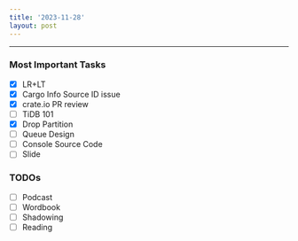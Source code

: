 ```yaml
---
title: '2023-11-28'
layout: post
---
```


---

### Most Important Tasks

- [x] LR+LT
- [x] Cargo Info Source ID issue
- [x] crate.io PR review
- [ ] TiDB 101
- [x] Drop Partition
- [ ] Queue Design
- [ ] Console Source Code
- [ ] Slide

### TODOs

- [ ] Podcast
- [ ] Wordbook
- [ ] Shadowing
- [ ] Reading
